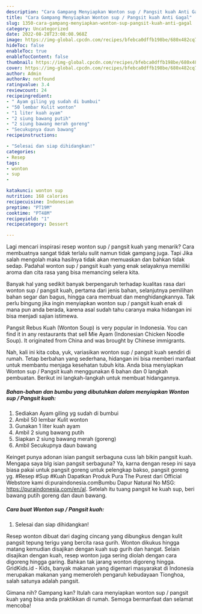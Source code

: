 ```yaml
---
description: "Cara Gampang Menyiapkan Wonton sup / Pangsit kuah Anti Gagal"
title: "Cara Gampang Menyiapkan Wonton sup / Pangsit kuah Anti Gagal"
slug: 1350-cara-gampang-menyiapkan-wonton-sup-pangsit-kuah-anti-gagal
category: Uncategorized
date: 2022-08-28T23:08:08.968Z
image: https://img-global.cpcdn.com/recipes/bfebca0dffb198be/680x482cq70/wonton-sup-pangsit-kuah-foto-resep-utama.jpg
hideToc: false
enableToc: true
enableTocContent: false
thumbnail: https://img-global.cpcdn.com/recipes/bfebca0dffb198be/680x482cq70/wonton-sup-pangsit-kuah-foto-resep-utama.jpg
cover: https://img-global.cpcdn.com/recipes/bfebca0dffb198be/680x482cq70/wonton-sup-pangsit-kuah-foto-resep-utama.jpg
author: Admin
authorAv: notfound
ratingvalue: 3.4
reviewcount: 24
recipeingredient:
- " Ayam giling yg sudah di bumbui"
- "50 lembar Kulit wonton"
- "1 liter kuah ayam"
- "2 siung bawang putih"
- "2 siung bawang merah goreng"
- "Secukupnya daun bawang"
recipeinstructions:

- "Selesai dan siap dihidangkan!"
categories:
- Resep
tags:
- wonton
- sup
- 

katakunci: wonton sup  
nutrition: 168 calories
recipecuisine: Indonesian
preptime: "PT19M"
cooktime: "PT48M"
recipeyield: "1"
recipecategory: Dessert

---
```



Lagi mencari inspirasi resep wonton sup / pangsit kuah yang menarik? Cara membuatnya sangat tidak terlalu sulit namun tidak gampang juga. Tapi Jika salah mengolah maka hasilnya tidak akan memuaskan dan bahkan tidak sedap. Padahal wonton sup / pangsit kuah yang enak selayaknya memiliki aroma dan cita rasa yang bisa memancing selera kita.


Banyak hal yang sedikit banyak berpengaruh terhadap kualitas rasa dari wonton sup / pangsit kuah, pertama dari jenis bahan, selanjutnya pemilihan bahan segar dan bagus, hingga cara membuat dan menghidangkannya. Tak perlu bingung jika ingin menyiapkan wonton sup / pangsit kuah enak di mana pun anda berada, karena asal sudah tahu caranya maka hidangan ini bisa menjadi sajian istimewa.

Pangsit Rebus Kuah (Wonton Soup) is very popular in Indonesia. You can find it in any restaurants that sell Mie Ayam (Indonesian Chicken Noodle Soup). It originated from China and was brought by Chinese immigrants.


Nah, kali ini kita coba, yuk, variasikan wonton sup / pangsit kuah sendiri di rumah. Tetap berbahan yang sederhana, hidangan ini bisa memberi manfaat untuk membantu menjaga kesehatan tubuh kita. Anda bisa menyiapkan Wonton sup / Pangsit kuah menggunakan 6 bahan dan 0 langkah pembuatan. Berikut ini langkah-langkah untuk membuat hidangannya.

<!--inarticleads1-->

##### Bahan-bahan dan bumbu yang dibutuhkan dalam menyiapkan Wonton sup / Pangsit kuah:

1. Sediakan  Ayam giling yg sudah di bumbui
1. Ambil 50 lembar Kulit wonton
1. Gunakan 1 liter kuah ayam
1. Ambil 2 siung bawang putih
1. Siapkan 2 siung bawang merah (goreng)
1. Ambil Secukupnya daun bawang


Keinget punya adonan isian pangsit serbaguna cuss lah bikin pangsit kuah. Mengapa saya blg isian pangsit serbaguna? Ya, karna dengan resep ini saya biasa pakai untuk pangsit goreng untuk pelengkap bakso, pangsit goreng yg. #Resep #Sup #Kuah Dapatkan Produk Pura The Purest dari Official Webstore kami di:puraindonesia.comBumbu Dapur Natural No MSG: https://puraindonesia.com/en/al. Setelah itu tuang pangsit ke kuah sup, beri bawang putih goreng dan daun bawang. 

<!--inarticleads2-->

##### Cara buat Wonton sup / Pangsit kuah:


1. Selesai dan siap dihidangkan!

Resep wonton dibuat dari daging cincang yang dibungkus dengan kulit pangsit tepung terigu yang bercita rasa gurih. Wonton dikukus hingga matang kemudian disajikan dengan kuah sup gurih dan hangat. Selain disajikan dengan kuah, resep wonton juga sering diolah dengan cara digoreng hingga garing. Bahkan tak jarang wonton digoreng hingga. GridKids.id - Kids, banyak makanan yang digemari masyarakat di Indonesia merupakan makanan yang memeroleh pengaruh kebudayaan Tionghoa, salah satunya adalah pangsit. 

Gimana nih? Gampang kan? Itulah cara menyiapkan wonton sup / pangsit kuah yang bisa anda praktikkan di rumah. Semoga bermanfaat dan selamat mencoba!

